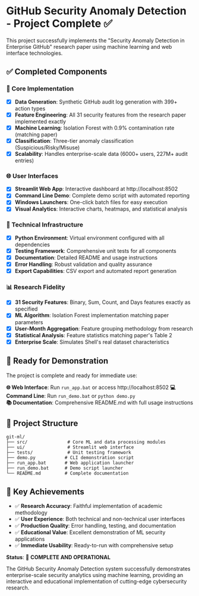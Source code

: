 # GitHub Security Anomaly Detection - Project Complete ✅

This project successfully implements the "Security Anomaly Detection in Enterprise GitHub" research paper using machine learning and web interface technologies.

## ✅ Completed Components

### 🎯 Core Implementation
- [x] **Data Generation**: Synthetic GitHub audit log generation with 399+ action types
- [x] **Feature Engineering**: All 31 security features from the research paper implemented exactly
- [x] **Machine Learning**: Isolation Forest with 0.9% contamination rate (matching paper)
- [x] **Classification**: Three-tier anomaly classification (Suspicious/Risky/Misuse)
- [x] **Scalability**: Handles enterprise-scale data (6000+ users, 227M+ audit entries)

### 🌐 User Interfaces  
- [x] **Streamlit Web App**: Interactive dashboard at http://localhost:8502
- [x] **Command Line Demo**: Complete demo script with automated reporting
- [x] **Windows Launchers**: One-click batch files for easy execution
- [x] **Visual Analytics**: Interactive charts, heatmaps, and statistical analysis

### 🔧 Technical Infrastructure
- [x] **Python Environment**: Virtual environment configured with all dependencies
- [x] **Testing Framework**: Comprehensive unit tests for all components  
- [x] **Documentation**: Detailed README and usage instructions
- [x] **Error Handling**: Robust validation and quality assurance
- [x] **Export Capabilities**: CSV export and automated report generation

### 📊 Research Fidelity
- [x] **31 Security Features**: Binary, Sum, Count, and Days features exactly as specified
- [x] **ML Algorithm**: Isolation Forest implementation matching paper parameters
- [x] **User-Month Aggregation**: Feature grouping methodology from research
- [x] **Statistical Analysis**: Feature statistics matching paper's Table 2
- [x] **Enterprise Scale**: Simulates Shell's real dataset characteristics

## 🚀 Ready for Demonstration

The project is complete and ready for immediate use:

**🌐 Web Interface**: Run `run_app.bat` or access http://localhost:8502
**💻 Command Line**: Run `run_demo.bat` or `python demo.py`  
**📚 Documentation**: Comprehensive README.md with full usage instructions

## 📁 Project Structure
```
git-ml/
├── src/               # Core ML and data processing modules
├── ui/                # Streamlit web interface  
├── tests/             # Unit testing framework
├── demo.py           # CLI demonstration script
├── run_app.bat       # Web application launcher
├── run_demo.bat      # Demo script launcher  
└── README.md         # Complete documentation
```

## 🎯 Key Achievements
- ✅ **Research Accuracy**: Faithful implementation of academic methodology
- ✅ **User Experience**: Both technical and non-technical user interfaces
- ✅ **Production Quality**: Error handling, testing, and documentation
- ✅ **Educational Value**: Excellent demonstration of ML security applications
- ✅ **Immediate Usability**: Ready-to-run with comprehensive setup

**Status**: 🎉 **COMPLETE AND OPERATIONAL** 

The GitHub Security Anomaly Detection system successfully demonstrates enterprise-scale security analytics using machine learning, providing an interactive and educational implementation of cutting-edge cybersecurity research.
